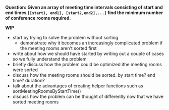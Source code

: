 **Question:**
**Given an array of meeting time intervals consisting of start and end times `[[start1, end1], [start2,end2],...]` find the minimum number of conference rooms required.**

**WIP**

- start by trying to solve the problem without sorting
    - demonstrate why it becomes an increasingly complicated problem if the meeting rooms aren't sorted first
- write about how we should have started by writing out a couple of cases so we fully understand the problem
- briefly discuss how the problem could be optimized ithe meeting rooms were sorted
- discuss how the meeting rooms should be sorted. by start time? end time? duration?
- talk about the advantages of creating helper functions such as sortMeetingRoomsByStartTime()
- discuss how the problem can be thought of differently now that we have sorted meeting rooms

